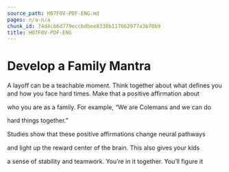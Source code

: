 ```yaml
---
source_path: H07F0V-PDF-ENG.md
pages: n/a-n/a
chunk_id: 74d4cb6d779eccbdbee8338b117662977a3b70b9
title: H07F0V-PDF-ENG
---
```

# Develop a Family Mantra

A layoﬀ can be a teachable moment. Think together about what deﬁnes you and how you face hard times. Make that a positive aﬃrmation about

who you are as a family. For example, “We are Colemans and we can do

hard things together.”

Studies show that these positive aﬃrmations change neural pathways

and light up the reward center of the brain. This also gives your kids

a sense of stability and teamwork. You’re in it together. You’ll ﬁgure it
